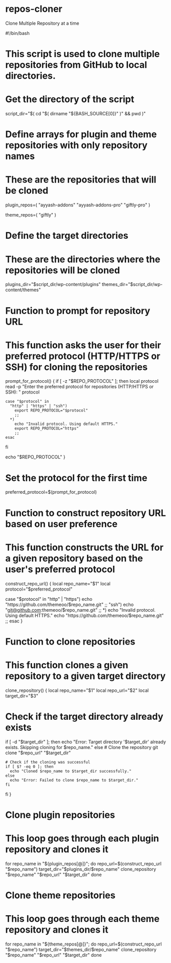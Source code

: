 # repos-cloner
Clone Multiple Repository at a time

#!/bin/bash

# This script is used to clone multiple repositories from GitHub to local directories.

# Get the directory of the script
script_dir="$( cd "$( dirname "${BASH_SOURCE[0]}" )" && pwd )"

# Define arrays for plugin and theme repositories with only repository names
# These are the repositories that will be cloned
plugin_repos=(
  "ayyash-addons"
  "ayyash-addons-pro"
  "giftly-pro"
)

theme_repos=(
  "giftly"
)

# Define the target directories
# These are the directories where the repositories will be cloned
plugins_dir="$script_dir/wp-content/plugins"
themes_dir="$script_dir/wp-content/themes"

# Function to prompt for repository URL
# This function asks the user for their preferred protocol (HTTP/HTTPS or SSH) for cloning the repositories
prompt_for_protocol() {
  if [ -z "$REPO_PROTOCOL" ]; then
    local protocol
    read -p "Enter the preferred protocol for repositories (HTTP/HTTPS or SSH): " protocol

    case "$protocol" in
      "http" | "https" | "ssh")
        export REPO_PROTOCOL="$protocol"
        ;;
      *)
        echo "Invalid protocol. Using default HTTPS."
        export REPO_PROTOCOL="https"
        ;;
    esac
  fi

  echo "$REPO_PROTOCOL"
}

# Set the protocol for the first time
preferred_protocol=$(prompt_for_protocol)

# Function to construct repository URL based on user preference
# This function constructs the URL for a given repository based on the user's preferred protocol
construct_repo_url() {
  local repo_name="$1"
  local protocol="$preferred_protocol"

  case "$protocol" in
    "http" | "https")
      echo "https://github.com/themeoo/$repo_name.git"
      ;;
    "ssh")
      echo "git@github.com:themeoo/$repo_name.git"
      ;;
    *)
      echo "Invalid protocol. Using default HTTPS."
      echo "https://github.com/themeoo/$repo_name.git"
      ;;
  esac
}

# Function to clone repositories
# This function clones a given repository to a given target directory
clone_repository() {
  local repo_name="$1"
  local repo_url="$2"
  local target_dir="$3"

  # Check if the target directory already exists
  if [ -d "$target_dir" ]; then
    echo "Error: Target directory '$target_dir' already exists. Skipping cloning for $repo_name."
  else
    # Clone the repository
    git clone "$repo_url" "$target_dir"

    # Check if the cloning was successful
    if [ $? -eq 0 ]; then
      echo "Cloned $repo_name to $target_dir successfully."
    else
      echo "Error: Failed to clone $repo_name to $target_dir."
    fi
  fi
}

# Clone plugin repositories
# This loop goes through each plugin repository and clones it
for repo_name in "${plugin_repos[@]}"; do
  repo_url=$(construct_repo_url "$repo_name")
  target_dir="$plugins_dir/$repo_name"
  clone_repository "$repo_name" "$repo_url" "$target_dir"
done

# Clone theme repositories
# This loop goes through each theme repository and clones it
for repo_name in "${theme_repos[@]}"; do
  repo_url=$(construct_repo_url "$repo_name")
  target_dir="$themes_dir/$repo_name"
  clone_repository "$repo_name" "$repo_url" "$target_dir"
done